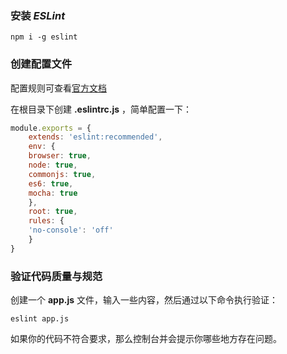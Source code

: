 ### 安装 *ESLint*

`npm i -g eslint`

### 创建配置文件

配置规则可查看[官方文档](http://eslint.cn/docs/user-guide/configuring)

在根目录下创建 **.eslintrc.js** ，简单配置一下：

```js
module.exports = {
    extends: 'eslint:recommended',
    env: {
    browser: true,
    node: true,
    commonjs: true,
    es6: true,
    mocha: true
    },
    root: true,
    rules: {
    'no-console': 'off'
    }
}
```

### 验证代码质量与规范

创建一个 **app.js** 文件，输入一些内容，然后通过以下命令执行验证：

`eslint app.js `

 如果你的代码不符合要求，那么控制台并会提示你哪些地方存在问题。